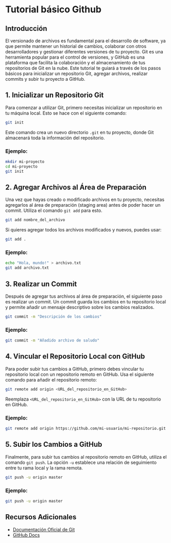 # Tutorial básico Github

## Introducción

El versionado de archivos es fundamental para el desarrollo de software, ya que permite mantener un historial de cambios, colaborar con otros desarrolladores y gestionar diferentes versiones de tu proyecto. Git es una herramienta popular para el control de versiones, y GitHub es una plataforma que facilita la colaboración y el almacenamiento de tus repositorios de Git en la nube. Este tutorial te guiará a través de los pasos básicos para inicializar un repositorio Git, agregar archivos, realizar commits y subir tu proyecto a GitHub.

## 1. Inicializar un Repositorio Git

Para comenzar a utilizar Git, primero necesitas inicializar un repositorio en tu máquina local. Esto se hace con el siguiente comando:

```bash
git init
```

Este comando crea un nuevo directorio `.git` en tu proyecto, donde Git almacenará toda la información del repositorio.

### Ejemplo:
```bash
mkdir mi-proyecto
cd mi-proyecto
git init
```

## 2. Agregar Archivos al Área de Preparación

Una vez que hayas creado o modificado archivos en tu proyecto, necesitas agregarlos al área de preparación (staging area) antes de poder hacer un commit. Utiliza el comando `git add` para esto.

```bash
git add nombre_del_archivo
```

Si quieres agregar todos los archivos modificados y nuevos, puedes usar:

```bash
git add .
```

### Ejemplo:
```bash
echo "Hola, mundo!" > archivo.txt
git add archivo.txt
```

## 3. Realizar un Commit

Después de agregar tus archivos al área de preparación, el siguiente paso es realizar un commit. Un commit guarda los cambios en tu repositorio local y permite añadir un mensaje descriptivo sobre los cambios realizados.

```bash
git commit -m "Descripción de los cambios"
```

### Ejemplo:
```bash
git commit -m "Añadido archivo de saludo"
```

## 4. Vincular el Repositorio Local con GitHub

Para poder subir tus cambios a GitHub, primero debes vincular tu repositorio local con un repositorio remoto en GitHub. Usa el siguiente comando para añadir el repositorio remoto:

```bash
git remote add origin <URL_del_repositorio_en_GitHub>
```

Reemplaza `<URL_del_repositorio_en_GitHub>` con la URL de tu repositorio en GitHub.

### Ejemplo:
```bash
git remote add origin https://github.com/mi-usuario/mi-repositorio.git
```

## 5. Subir los Cambios a GitHub

Finalmente, para subir tus cambios al repositorio remoto en GitHub, utiliza el comando `git push`. La opción `-u` establece una relación de seguimiento entre tu rama local y la rama remota.

```bash
git push -u origin master
```

### Ejemplo:
```bash
git push -u origin master
```

## Recursos Adicionales

- [Documentación Oficial de Git](https://git-scm.com/doc)
- [GitHub Docs](https://docs.github.com)